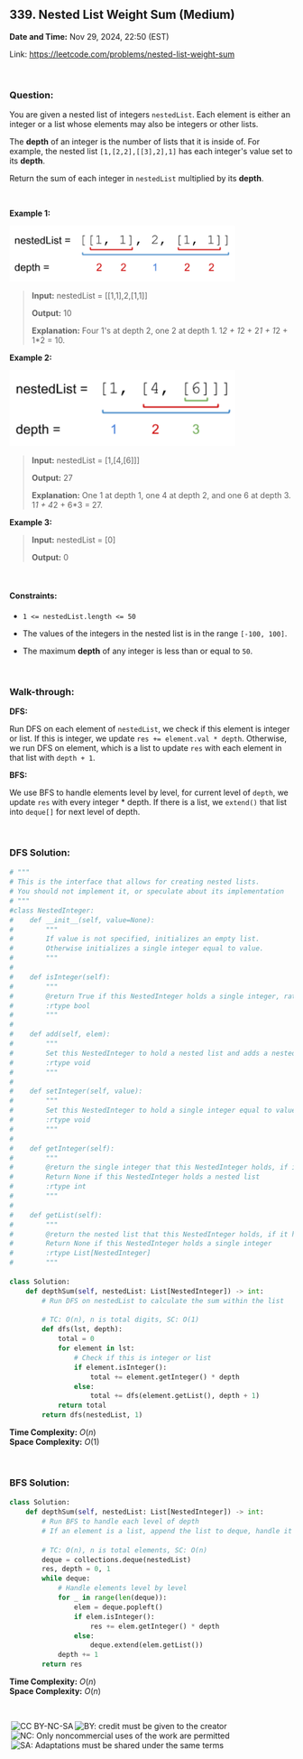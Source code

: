 ## 339. Nested List Weight Sum (Medium)
**Date and Time:** Nov 29, 2024, 22:50 (EST)

Link: https://leetcode.com/problems/nested-list-weight-sum

<br>

### Question:
You are given a nested list of integers `nestedList`. Each element is either an integer or a list whose elements may also be integers or other lists.

The **depth** of an integer is the number of lists that it is inside of. For example, the nested list `[1,[2,2],[[3],2],1]` has each integer's value set to its **depth**.

Return the sum of each integer in `nestedList` multiplied by its **depth**.

<br>

**Example 1:**

<img src="../images/339_1.png" width=400>

> **Input:** nestedList = [[1,1],2,[1,1]]
> 
> **Output:** 10
>
> **Explanation:** Four 1's at depth 2, one 2 at depth 1. 1*2 + 1*2 + 2*1 + 1*2 + 1*2 = 10.

**Example 2:**

<img src="../images/339_2.png" width=400>

> **Input:** nestedList = [1,[4,[6]]]
> 
> **Output:** 27
>
> **Explanation:** One 1 at depth 1, one 4 at depth 2, and one 6 at depth 3. 1*1 + 4*2 + 6*3 = 27.

**Example 3:**
> **Input:** nestedList = [0]
> 
> **Output:** 0

<br>

#### Constraints:
* `1 <= nestedList.length <= 50`

* The values of the integers in the nested list is in the range `[-100, 100]`.

* The maximum **depth** of any integer is less than or equal to `50`.

<br>

### Walk-through: 
**DFS:**

Run DFS on each element of `nestedList`, we check if this element is integer or list. If this is integer, we update `res += element.val * depth`. Otherwise, we run DFS on element, which is a list to update `res` with each element in that list with `depth + 1`. 

**BFS:**

We use BFS to handle elements level by level, for current level of `depth`, we update `res` with every integer * depth. If there is a list, we `extend()` that list into `deque[]` for next level of depth.

<br>

### DFS Solution:
```python
# """
# This is the interface that allows for creating nested lists.
# You should not implement it, or speculate about its implementation
# """
#class NestedInteger:
#    def __init__(self, value=None):
#        """
#        If value is not specified, initializes an empty list.
#        Otherwise initializes a single integer equal to value.
#        """
#
#    def isInteger(self):
#        """
#        @return True if this NestedInteger holds a single integer, rather than a nested list.
#        :rtype bool
#        """
#
#    def add(self, elem):
#        """
#        Set this NestedInteger to hold a nested list and adds a nested integer elem to it.
#        :rtype void
#        """
#
#    def setInteger(self, value):
#        """
#        Set this NestedInteger to hold a single integer equal to value.
#        :rtype void
#        """
#
#    def getInteger(self):
#        """
#        @return the single integer that this NestedInteger holds, if it holds a single integer
#        Return None if this NestedInteger holds a nested list
#        :rtype int
#        """
#
#    def getList(self):
#        """
#        @return the nested list that this NestedInteger holds, if it holds a nested list
#        Return None if this NestedInteger holds a single integer
#        :rtype List[NestedInteger]
#        """

class Solution:
    def depthSum(self, nestedList: List[NestedInteger]) -> int:
        # Run DFS on nestedList to calculate the sum within the list

        # TC: O(n), n is total digits, SC: O(1)
        def dfs(lst, depth):
            total = 0
            for element in lst:
                # Check if this is integer or list
                if element.isInteger():
                    total += element.getInteger() * depth
                else:
                    total += dfs(element.getList(), depth + 1)
            return total
        return dfs(nestedList, 1)
```
**Time Complexity:** $O(n)$ <br>
**Space Complexity:** $O(1)$

<br>

### BFS Solution:
```python
class Solution:
    def depthSum(self, nestedList: List[NestedInteger]) -> int:
        # Run BFS to handle each level of depth
        # If an element is a list, append the list to deque, handle it on next level of depth
        
        # TC: O(n), n is total elements, SC: O(n)
        deque = collections.deque(nestedList)
        res, depth = 0, 1
        while deque:
            # Handle elements level by level
            for _ in range(len(deque)):
                elem = deque.popleft()
                if elem.isInteger():
                    res += elem.getInteger() * depth
                else:
                    deque.extend(elem.getList())
            depth += 1
        return res
```
**Time Complexity:** $O(n)$ <br>
**Space Complexity:** $O(n)$

<br>

<img style="height:22px!important;margin-left:3px;vertical-align:text-bottom;" src="https://mirrors.creativecommons.org/presskit/icons/cc.svg?ref=chooser-v1" alt="CC BY-NC-SA" title="CC BY-NC-SA"><img style="height:22px!important;margin-left:3px;vertical-align:text-bottom;" src="https://mirrors.creativecommons.org/presskit/icons/by.svg?ref=chooser-v1" alt="BY: credit must be given to the creator" title="BY: credit must be given to the creator"><img style="height:22px!important;margin-left:3px;vertical-align:text-bottom;" src="https://mirrors.creativecommons.org/presskit/icons/nc.svg?ref=chooser-v1" alt="NC: Only noncommercial uses of the work are permitted" title="NC: Only noncommercial uses of the work are permitted"><img style="height:22px!important;margin-left:3px;vertical-align:text-bottom;" src="https://mirrors.creativecommons.org/presskit/icons/sa.svg?ref=chooser-v1" alt="SA: Adaptations must be shared under the same terms" title="SA: Adaptations must be shared under the same terms">